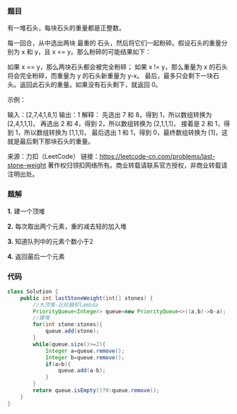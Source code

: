 ### 题目

有一堆石头，每块石头的重量都是正整数。

每一回合，从中选出两块 最重的 石头，然后将它们一起粉碎。假设石头的重量分别为 x 和 y，且 x <= y。那么粉碎的可能结果如下：

如果 x == y，那么两块石头都会被完全粉碎；
如果 x != y，那么重量为 x 的石头将会完全粉碎，而重量为 y 的石头新重量为 y-x。
最后，最多只会剩下一块石头。返回此石头的重量。如果没有石头剩下，就返回 0。

 

示例：

输入：[2,7,4,1,8,1]
输出：1
解释：
先选出 7 和 8，得到 1，所以数组转换为 [2,4,1,1,1]，
再选出 2 和 4，得到 2，所以数组转换为 [2,1,1,1]，
接着是 2 和 1，得到 1，所以数组转换为 [1,1,1]，
最后选出 1 和 1，得到 0，最终数组转换为 [1]，这就是最后剩下那块石头的重量。

来源：力扣（LeetCode）
链接：https://leetcode-cn.com/problems/last-stone-weight
著作权归领扣网络所有。商业转载请联系官方授权，非商业转载请注明出处。



### 题解

**1.** 建一个顶堆

**2.** 每次取出两个元素，重的减去轻的加入堆

**3.** 知道队列中的元素个数小于2

**4.** 返回最后一个元素

### 代码

```java
class Solution {
    public int lastStoneWeight(int[] stones) {
        //大顶堆-比较器和lambda
        PriorityQueue<Integer> queue=new PriorityQueue<>((a,b)->b-a);
        //建堆
        for(int stone:stones){
            queue.add(stone);
        }
        while(queue.size()>=2){
            Integer a=queue.remove();
            Integer b=queue.remove();
            if(a>b){
                queue.add(a-b);
            }
        }
        return queue.isEmpty()?0:queue.remove();
    }
}
```

